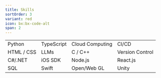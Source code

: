 ```yaml
---
title: Skills
sortOrder: 3
variant: red
icon: bx:bx-code-alt
span: 2
---
```

<!-- 
  Skills:
  - Python
  - typeScript
  - Cloud Computing
  - CI/CD
  - HTML / CSS
  - LLMs
  - C / C++
  - Version Control
  - C#/.NET
  - iOS SDK
  - Node.js
  - React.js
  - SQL
  - Swift
  - Open/Web GL
  - Unity
 -->
<table>
  <tr>
    <td>Python</td>
    <td>TypeScript</td>
    <td>Cloud Computing</td>
    <td>CI/CD</td>
  </tr>
  <tr>
    <td>HTML / CSS</td>
    <td>LLMs</td>
    <td>C / C++</td>
    <td>Version Control</td>
  </tr>
  <tr>
    <td>C#/.NET</td>
    <td>iOS SDK</td>
    <td>Node.js</td>
    <td>React.js</td>
  </tr>
  <tr>
    <td>SQL</td>
    <td>Swift</td>
    <td>Open/Web GL</td>
    <td>Unity</td>
  </tr>
</table>